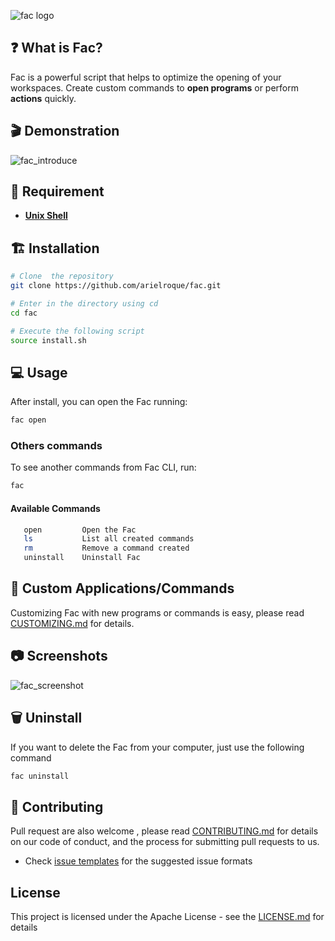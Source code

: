 
![fac logo](https://user-images.githubusercontent.com/17733053/76709507-04f29100-66de-11ea-9a8a-0b6a81d588aa.png)


## :question: What is Fac?
Fac is a powerful script that helps to optimize the opening of your workspaces. Create custom commands to **open programs** or perform **actions** quickly.

## :clapper: Demonstration

![fac_introduce](https://user-images.githubusercontent.com/17733053/103103614-eb815c80-4600-11eb-9a2b-e34cb5a9165c.gif)

## :bookmark: Requirement

- [**Unix Shell**](https://en.wikipedia.org/wiki/Bash_(Unix_shell))

## :building_construction: Installation

```bash
# Clone  the repository
git clone https://github.com/arielroque/fac.git

# Enter in the directory using cd
cd fac

# Execute the following script
source install.sh

```
## :computer: Usage

After install, you can open the Fac running:
```bash
fac open
```
### Others commands

To see another commands from Fac CLI, run:
 ```bash
fac 
```
#### Available Commands

```bash
   open         Open the Fac
   ls           List all created commands
   rm           Remove a command created
   uninstall    Uninstall Fac
```
## :wrench: Custom Applications/Commands

Customizing Fac with new programs or commands is easy, please read [CUSTOMIZING.md](/CUSTOMIZING.md) for details.

## :camera: Screenshots
![fac_screenshot](https://user-images.githubusercontent.com/17733053/103104782-115e2f80-4608-11eb-8f6a-726bf955cd9d.png)

## :wastebasket: Uninstall

If you want to delete the Fac from your computer, just use the following command

```bash
fac uninstall
```
## :rocket: Contributing

Pull request are also welcome , please read  [CONTRIBUTING.md](/CONTRIBUTING.md)  for details on our code of conduct, and the process for submitting pull requests to us.
    
-   Check  [issue templates](https://github.com/arielroque/Mi-action/issues)  for the suggested issue formats

## License

This project is licensed under the Apache License - see the [LICENSE.md](https://github.com/arielroque/fac/blob/developer/LICENSE) for details
